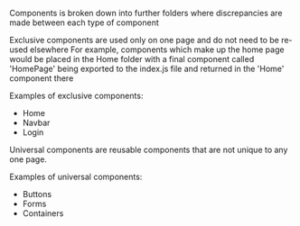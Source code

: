 Components is broken down into further folders where discrepancies are made between each type of component

Exclusive components are used only on one page and do not need to be re-used elsewhere
For example, components which make up the home page would be placed in the Home folder with a final component called 'HomePage' being exported to the index.js file and returned in the 'Home' component there

Examples of exclusive components:

- Home
- Navbar
- Login

Universal components are reusable components that are not unique to any one page.

Examples of universal components:

- Buttons
- Forms
- Containers
